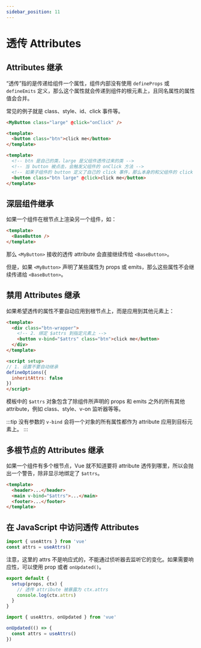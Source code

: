```yaml
---
sidebar_position: 11
---
```


# 透传 Attributes

## Attributes 继承

“透传”指的是传递给组件一个属性，组件内部没有使用 `defineProps` 或 `defineEmits` 定义，那么这个属性就会传递到组件的根元素上，且同名属性的属性值会合并。

常见的例子就是 class、style、id、click 事件等。

```html title="父组件"
<MyButton class="large" @click="onClick" />
```

```html title="子组件"
<template>
  <button class="btn">click me</button>
</template>
```

```html title="子组件实际情况"
<template>
  <!-- btn 是自己的类，large 是父组件透传过来的类 -->
  <!-- 当 button 被点击，会触发父组件的 onClick 方法 -->
  <!-- 如果子组件的 button 定义了自己的 click 事件，那么本身的和父组件的 click 事件都会被触发 -->
  <button class="btn large" @click>click me</button>
</template>
```

## 深层组件继承

如果一个组件在根节点上渲染另一个组件，如：

```html title="MyButton 组件"
<template>
  <BaseButton />
</template>
```

那么 `<MyButton>` 接收的透传 attribute 会直接继续传给 `<BaseButton>`。

但是，如果 `<MyButton>` 声明了某些属性为 props 或 emits，那么这些属性不会继续传递给 `<BaseButton>`。

## 禁用 Attributes 继承

如果希望透传的属性不要自动应用到根节点上，而是应用到其他元素上：

```html
<template>
  <div class="btn-wrapper">
    <!-- 2. 绑定 $attrs 到指定元素上 -->
    <button v-bind="$attrs" class="btn">click me</button>
  </div>
</template>

<script setup>
// 1. 设置不要自动继承
defineOptions({
  inheritAttrs: false
})
</script>
```

模板中的 `$attrs` 对象包含了除组件所声明的 props 和 emits 之外的所有其他 attribute，例如 class、style、v-on 监听器等等。

:::tip
没有参数的 `v-bind` 会将一个对象的所有属性都作为 attribute 应用到目标元素上。
:::

## 多根节点的 Attributes 继承

如果一个组件有多个根节点，Vue 就不知道要将 attribute 透传到哪里，所以会抛出一个警告，除非显示地绑定了 `$attrs`。

```html title="CustomLayout 组件"
<template>
  <header>...</header>
  <main v-bind="$attrs">...</main>
  <footer>...</footer>
</template>
```

## 在 JavaScript 中访问透传 Attributes

```js
import { useAttrs } from 'vue'
const attrs = useAttrs()
```

注意，这里的 attrs 不是响应式的，不能通过侦听器去监听它的变化。如果需要响应性，可以使用 prop 或者 `onUpdated()`。

```js title="prop 方案"
export default {
  setup(props, ctx) {
    // 透传 attribute 被暴露为 ctx.attrs
    console.log(ctx.attrs)
  }
}
```

```js title="onUpdated 方案"
import { useAttrs, onUpdated } from 'vue'

onUpdated(() => {
  const attrs = useAttrs()
})
```
